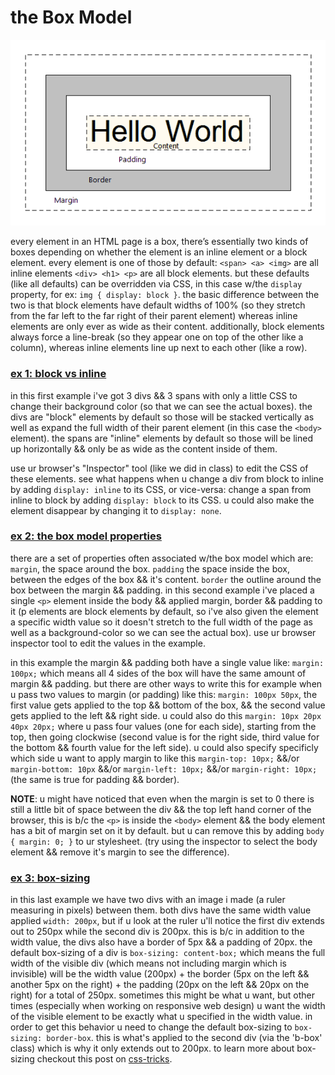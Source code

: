 # the Box Model

![the box model](../images/box-model.gif)

every element in an HTML page is a box, there’s essentially two kinds of boxes depending on whether the element is an inline element or a block element. every element is one of those by default: `<span> <a> <img>` are all inline elements `<div> <h1> <p>` are all block elements. but these defaults (like all defaults) can be overridden via CSS, in this case w/the `display` property, for ex: `img { display: block }`. the basic difference between the two is that block elements have default widths of 100% (so they stretch from the far left to the far right of their parent element) whereas inline elements are only ever as wide as their content. additionally, block elements always force a line-break (so they appear one on top of the other like a column), whereas inline elements line up next to each other (like a row).

### [ex 1: block vs inline](https://nbriz.github.io/intro2netart/notes/css/demos/demosthe-box-model-ex1.html)

in this first example i've got 3 divs && 3 spans with only a little CSS to change their background color (so that we can see the actual boxes). the divs are "block" elements by default so those will be stacked vertically as well as expand the full width of their parent element (in this case the `<body>` element). the spans are "inline" elements by default so those will be lined up horizontally && only be as wide as the content inside of them.

use ur browser's "Inspector" tool (like we did in class) to edit the CSS of these elements. see what happens when u change a div from block to inline by adding `display: inline` to its CSS, or vice-versa: change a span from inline to block by adding `display: block` to its CSS. u could also make the element disappear by changing it to `display: none`.

### [ex 2: the box model properties](https://nbriz.github.io/intro2netart/notes/css/demos/demosthe-box-model-ex2.html)

there are a set of properties often associated w/the box model which are: `margin`, the space around the box. `padding` the space inside the box, between the edges of the box && it's content. `border` the outline around the box between the margin && padding. in this second example i've placed a single `<p>` element inside the body && applied margin, border && padding to it (p elements are block elements by default, so i've also given the element a specific width value so it doesn't stretch to the full width of the page as well as a background-color so we can see the actual box). use ur browser inspector tool to edit the values in the example.

in this example the margin && padding both have a single value like: `margin: 100px;` which means all 4 sides of the box will have the same amount of margin && padding. but there are other ways to write this for example when u pass two values to margin (or padding) like this: `margin: 100px 50px`, the first value gets applied to the top && bottom of the box, && the second value gets applied to the left && right side. u could also do this `margin: 10px 20px 40px 20px;` where u pass four values (one for each side), starting from the top, then going clockwise (second value is for the right side, third value for the bottom && fourth value for the left side). u could also specify specificly which side u want to apply margin to like this `margin-top: 10px;` &&/or `margin-bottom: 10px` &&/or `margin-left: 10px;` &&/or `margin-right: 10px;` (the same is true for padding && border).

**NOTE**: u might have noticed that even when the margin is set to 0 there is still a little bit of space between the div && the top left hand corner of the browser, this is b/c the `<p>` is inside the `<body>` element && the body element has a bit of margin set on it by default. but u can remove this by adding `body { margin: 0; }` to ur stylesheet. (try using the inspector to select the body element && remove it's margin to see the difference).

### [ex 3: box-sizing](https://nbriz.github.io/intro2netart/notes/css/demos/demosthe-box-model-ex3.html)

in this last example we have two divs with an image i made (a ruler measuring in pixels) between them. both divs have the same width value applied `width: 200px`, but if u look at the ruler u'll notice the first div extends out to 250px while the second div is 200px. this is b/c in addition to the width value, the divs also have a border of 5px && a padding of 20px. the default box-sizing of a div is `box-sizing: content-box;` which means the full width of the visible div (which means not including margin which is invisible) will be the width value (200px) + the border (5px on the left && another 5px on the right) + the padding (20px on the left && 20px on the right) for a total of 250px. sometimes this might be what u want, but other times (especially when working on responsive web design) u want the width of the visible element to be exactly what u specified in the width value. in order to get this behavior u need to change the default box-sizing to `box-sizing: border-box`. this is what's applied to the second div (via the 'b-box' class) which is why it only extends out to 200px. to learn more about box-sizing checkout this post on [css-tricks](https://css-tricks.com/box-sizing/).
